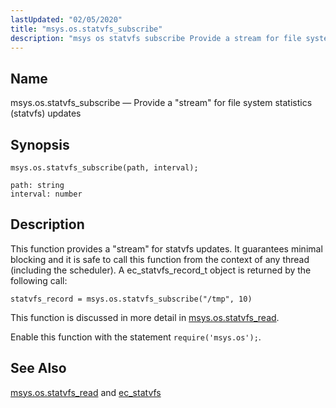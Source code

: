 ```yaml
---
lastUpdated: "02/05/2020"
title: "msys.os.statvfs_subscribe"
description: "msys os statvfs subscribe Provide a stream for file system statistics statvfs updates msys os statvfs subscribe path interval This function provides a stream for statvfs updates It guarantees minimal blocking and it is safe to call this function from the context of any thread including the scheduler A ec..."
---
```


<a name="lua.ref.msys.os.statvfs_subscribe"></a> 
## Name

msys.os.statvfs_subscribe — Provide a "stream" for file system statistics (statvfs) updates

<a name="idp18290208"></a> 
## Synopsis

`msys.os.statvfs_subscribe(path, interval);`

```
path: string
interval: number
```
<a name="idp18293216"></a> 
## Description

This function provides a "stream" for statvfs updates. It guarantees minimal blocking and it is safe to call this function from the context of any thread (including the scheduler). A ec_statvfs_record_t object is returned by the following call:

`statvfs_record = msys.os.statvfs_subscribe("/tmp", 10)`

This function is discussed in more detail in [msys.os.statvfs_read](/momentum/4/lua/ref-msys-os-statvfs-read).

Enable this function with the statement `require('msys.os');`.

<a name="idp18298064"></a> 
## See Also

[msys.os.statvfs_read](/momentum/4/lua/ref-msys-os-statvfs-read) and [ec_statvfs](/momentum/3/3-api/structs-ec-statvfs)